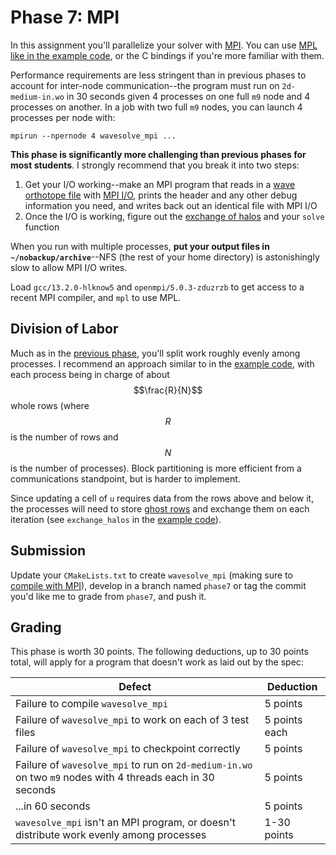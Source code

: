 ---
---

# Phase 7: MPI

In this assignment you'll parallelize your solver with [MPI](../readings/mpi.md). You can use [MPL](https://github.com/rabauke/mpl) [like in the example code](https://github.com/BYUHPC/sci-comp-course-example-cxx/blob/main/src/MountainRangeMPI.hpp), or the C bindings if you're more familiar with them.

Performance requirements are less stringent than in previous phases to account for inter-node communication--the program must run on `2d-medium-in.wo` in 30 seconds given 4 processes on one full `m9` node and 4 processes on another. In a job with two full `m9` nodes, you can launch 4 processes per node with:

```shell
mpirun --npernode 4 wavesolve_mpi ...
```

**This phase is significantly more challenging than previous phases for most students**. I strongly recommend that you break it into two steps:

1. Get your I/O working--make an MPI program that reads in a [wave orthotope file](phase2.md#data-format) with [MPI I/O](../readings/mpi.md#io), prints the header and any other debug information you need, and writes back out an identical file with MPI I/O
1. Once the I/O is working, figure out the [exchange of halos](#division-of-labor) and your `solve` function

When you run with multiple processes, **put your output files in `~/nobackup/archive`**--NFS (the rest of your home directory) is astonishingly slow to allow MPI I/O writes.

Load `gcc/13.2.0-hlknow5` and `openmpi/5.0.3-zduzrzb` to get access to a recent MPI compiler, and `mpl` to use MPL.



## Division of Labor

Much as in the [previous phase](phase6.md), you'll split work roughly evenly among processes. I recommend an approach similar to in the [example code](https://github.com/BYUHPC/sci-comp-course-example-cxx/blob/main/src/MountainRangeMPI.hpp), with each process being in charge of about $$\frac{R}{N}$$ whole rows (where $$R$$ is the number of rows and $$N$$ is the number of processes). Block partitioning is more efficient from a communications standpoint, but is harder to implement.

Since updating a cell of `u` requires data from the rows above and below it, the processes will need to store [ghost rows](https://sites.cs.ucsb.edu/~gilbert/cs140resources/notes/GhostCells.pdf) and exchange them on each iteration (see `exchange_halos` in the [example code](https://github.com/BYUHPC/sci-comp-course-example-cxx/blob/main/src/MountainRangeMPI.hpp)).



## Submission

Update your `CMakeLists.txt` to create `wavesolve_mpi` (making sure to [compile with MPI](../readings/mpi.md#compilation)), develop in a branch named `phase7` or tag the commit you'd like me to grade from `phase7`, and push it.



## Grading

This phase is worth 30 points. The following deductions, up to 30 points total, will apply for a program that doesn't work as laid out by the spec:

| Defect | Deduction |
| --- | --- |
| Failure to compile `wavesolve_mpi` | 5 points |
| Failure of `wavesolve_mpi` to work on each of 3 test files | 5 points each |
| Failure of `wavesolve_mpi` to checkpoint correctly | 5 points |
| Failure of `wavesolve_mpi` to run on `2d-medium-in.wo` on two `m9` nodes with 4 threads each in 30 seconds | 5 points |
| ...in 60 seconds | 5 points |
| `wavesolve_mpi` isn't an MPI program, or doesn't distribute work evenly among processes | 1-30 points |
